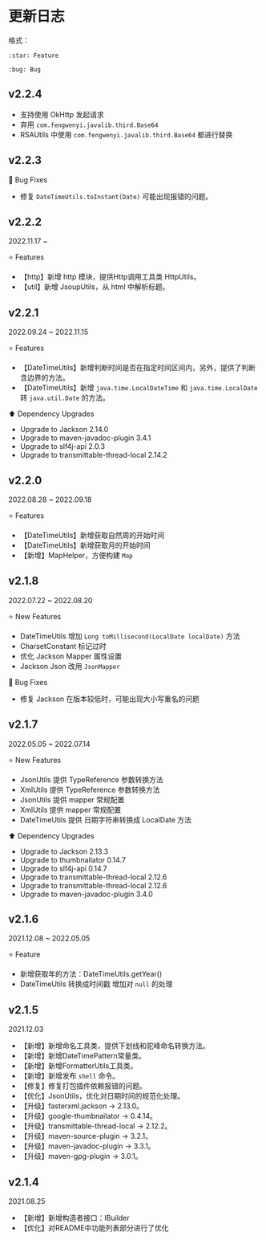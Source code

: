 # 更新日志

格式：

```
:star: Feature

:bug: Bug
```

## v2.2.4

- 支持使用 OkHttp 发起请求 
- 弃用 `com.fengwenyi.javalib.third.Base64`
- RSAUtils 中使用 `com.fengwenyi.javalib.third.Base64` 都进行替换



## v2.2.3

:bug: Bug Fixes

- 修复 `DateTimeUtils.toInstant(Date)` 可能出现报错的问题。


## v2.2.2

2022.11.17 ~

:star: Features

- 【http】新增 http 模块，提供Http调用工具类 HttpUtils。
- 【util】新增 JsoupUtils，从 html 中解析标题。



## v2.2.1

2022.09.24 ~ 2022.11.15

:star: Features

- 【DateTimeUtils】新增判断时间是否在指定时间区间内，另外，提供了判断含边界的方法。
- 【DateTimeUtils】新增 `java.time.LocalDateTime` 和 `java.time.LocalDate` 转 `java.util.Date` 的方法。

:arrow_up: Dependency Upgrades

- Upgrade to Jackson 2.14.0
- Upgrade to maven-javadoc-plugin 3.4.1
- Upgrade to slf4j-api 2.0.3
- Upgrade to transmittable-thread-local 2.14.2


## v2.2.0

2022.08.28 ~ 2022.09.18

:star: Features

- 【DateTimeUtils】新增获取自然周的开始时间
- 【DateTimeUtils】新增获取月的开始时间
- 【新增】MapHelper，方便构建 `Map`


## v2.1.8

2022.07.22 ~ 2022.08.20

:star: New Features

- DateTimeUtils 增加 `Long toMillisecond(LocalDate localDate)` 方法
- CharsetConstant 标记过时
- 优化 Jackson Mapper 属性设置
- Jackson Json 改用 `JsonMapper`

:bug: Bug Fixes

- 修复 Jackson 在版本较低时，可能出现大小写重名的问题



## v2.1.7

2022.05.05 ~ 2022.07.14

:star: New Features

- JsonUtils 提供 TypeReference 参数转换方法
- XmlUtils 提供 TypeReference 参数转换方法
- JsonUtils 提供 mapper 常规配置
- XmlUtils 提供 mapper 常规配置
- DateTimeUtils 提供 日期字符串转换成 LocalDate 方法

:arrow_up: Dependency Upgrades

- Upgrade to Jackson 2.13.3
- Upgrade to thumbnailator 0.14.7
- Upgrade to slf4j-api 0.14.7
- Upgrade to transmittable-thread-local 2.12.6
- Upgrade to transmittable-thread-local 2.12.6
- Upgrade to maven-javadoc-plugin 3.4.0



## v2.1.6

2021.12.08 ~ 2022.05.05

:star: Feature

- 新增获取年的方法：DateTimeUtils.getYear()
- DateTimeUtils 转换成时间戳 增加对 `null` 的处理


## v2.1.5

2021.12.03

- 【新增】新增命名工具类，提供下划线和驼峰命名转换方法。
- 【新增】新增DateTimePattern常量类。
- 【新增】新增FormatterUtils工具类。
- 【新增】新增发布 `shell` 命令。
- 【修复】修复打包插件依赖报错的问题。
- 【优化】JsonUtils，优化对日期时间的规范化处理。
- 【升级】fasterxml.jackson -> 2.13.0。
- 【升级】google-thumbnailator -> 0.4.14。
- 【升级】transmittable-thread-local -> 2.12.2。
- 【升级】maven-source-plugin -> 3.2.1。
- 【升级】maven-javadoc-plugin -> 3.3.1。
- 【升级】maven-gpg-plugin -> 3.0.1。

## v2.1.4

2021.08.25

- 【新增】新增构造者接口：IBuilder
- 【优化】对README中功能列表部分进行了优化